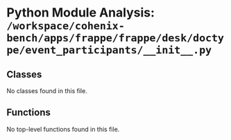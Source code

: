 # Python Module Analysis: `/workspace/cohenix-bench/apps/frappe/frappe/desk/doctype/event_participants/__init__.py`

## Classes

No classes found in this file.


## Functions

No top-level functions found in this file.
